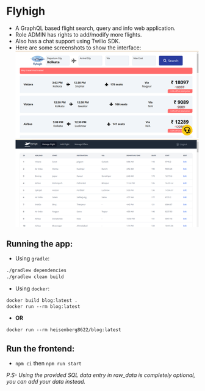 # Flyhigh
- A GraphQL based flight search, query and info web application.
- Role ADMIN has rights to add/modify more flights.
- Also has a chat support using Twilio SDK.
- Here are some screenshots to show the interface:
![image1](./1.png)
![image2](./2.png)

## Running the app:
- Using `gradle`:
```bash
./gradlew dependencies
./gradlew clean build
```
- Using `docker`:
```
docker build blog:latest .
docker run --rm blog:latest
```
- **OR**
```
docker run --rm heisenberg8622/blog:latest
```
## Run the frontend:
- `npm ci` then `npm run start`

*P.S- Using the provided SQL data entry in raw_data is completely optional, you can add your data instead.*
